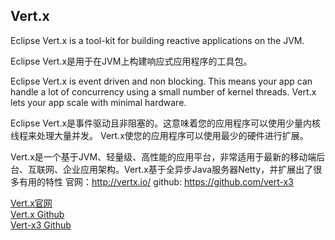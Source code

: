 ## Vert.x

Eclipse Vert.x is a tool-kit for building reactive applications on the JVM.

Eclipse Vert.x是用于在JVM上构建响应式应用程序的工具包。

Eclipse Vert.x is event driven and non blocking. This means your app can handle a lot of concurrency using a small number of kernel threads. Vert.x lets your app scale with minimal hardware.

Eclipse Vert.x是事件驱动且非阻塞的。这意味着您的应用程序可以使用少量内核线程来处理大量并发。 Vert.x使您的应用程序可以使用最少的硬件进行扩展。



Vert.x是一个基于JVM、轻量级、高性能的应用平台，非常适用于最新的移动端后台、互联网、企业应用架构。Vert.x基于全异步Java服务器Netty，并扩展出了很多有用的特性
官网：http://vertx.io/
github:  https://github.com/vert-x3

[Vert.x官网](https://vertx.io/)  
[Vert.x Github](https://github.com/eclipse-vertx/vert.x)  
[Vert-x3 Github](https://github.com/vert-x3)  



